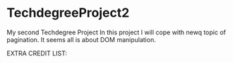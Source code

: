 # TechdegreeProject2
 My second Techdegree Project 
In this project I will cope with newq topic of pagination.
It seems all is about DOM manipulation.


EXTRA CREDIT LIST:
